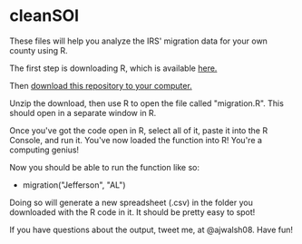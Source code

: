 cleanSOI
========

These files will help you analyze the IRS' migration data for your own county using R.

The first step is downloading R, which is available <a href="http://www.r-project.org/" target="blank">here.</a>

Then <a href="https://github.com/ajwalsh08/cleanSOI/archive/master.zip" target="blank">download this repository to your computer.</a>

Unzip the download, then use R to open the file called "migration.R". This should open in a separate window in R.

Once you've got the code open in R, select all of it, paste it into the R Console, and run it. You've now loaded the function into R! You're a computing genius!

Now you should be able to run the function like so:

+ migration("Jefferson", "AL")

Doing so will generate a new spreadsheet (.csv) in the folder you downloaded with the R code in it. It should be pretty easy to spot!

If you have questions about the output, tweet me, at @ajwalsh08. Have fun!
